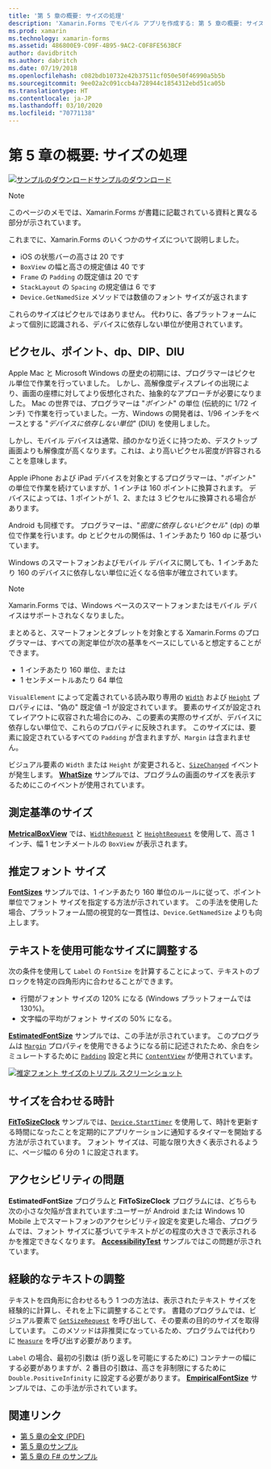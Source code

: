 ```yaml
---
title: '第 5 章の概要: サイズの処理'
description: 'Xamarin.Forms でモバイル アプリを作成する: 第 5 章の概要: サイズの処理'
ms.prod: xamarin
ms.technology: xamarin-forms
ms.assetid: 486800E9-C09F-4B95-9AC2-C0F8FE563BCF
author: davidbritch
ms.author: dabritch
ms.date: 07/19/2018
ms.openlocfilehash: c082bdb10732e42b37511cf050e50f46990a5b5b
ms.sourcegitcommit: 9ee02a2c091ccb4a728944c1854312ebd51ca05b
ms.translationtype: HT
ms.contentlocale: ja-JP
ms.lasthandoff: 03/10/2020
ms.locfileid: "70771138"
---
```

# <a name="summary-of-chapter-5-dealing-with-sizes"></a>第 5 章の概要: サイズの処理

[![サンプルのダウンロード](~/media/shared/download.png)サンプルのダウンロード](https://github.com/xamarin/xamarin-forms-book-samples/tree/master/Chapter05)

> [!NOTE]
> このページのメモでは、Xamarin.Forms が書籍に記載されている資料と異なる部分が示されています。

これまでに、Xamarin.Forms のいくつかのサイズについて説明しました。

- iOS の状態バーの高さは 20 です
- `BoxView` の幅と高さの規定値は 40 です
- `Frame` の `Padding` の既定値は 20 です
- `StackLayout` の `Spacing` の規定値は 6 です
- `Device.GetNamedSize` メソッドでは数値のフォント サイズが返されます

これらのサイズはピクセルではありません。 代わりに、各プラットフォームによって個別に認識される、デバイスに依存しない単位が使用されています。

## <a name="pixels-points-dps-dips-and-dius"></a>ピクセル、ポイント、dp、DIP、DIU

Apple Mac と Microsoft Windows の歴史の初期には、プログラマーはピクセル単位で作業を行っていました。 しかし、高解像度ディスプレイの出現により、画面の座標に対してより仮想化された、抽象的なアプローチが必要になりました。 Mac の世界では、プログラマーは "*ポイント*" の単位 (伝統的に 1/72 インチ) で作業を行っていました。一方、Windows の開発者は、1/96 インチをベースとする "*デバイスに依存しない単位*" (DIU) を使用しました。

しかし、モバイル デバイスは通常、顔のかなり近くに持つため、デスクトップ画面よりも解像度が高くなります。これは、より高いピクセル密度が許容されることを意味します。

Apple iPhone および iPad デバイスを対象とするプログラマーは、"*ポイント*" の単位で作業を続けていますが、1 インチは 160 ポイントに換算されます。 デバイスによっては、1 ポイントが 1、2、または 3 ピクセルに換算される場合があります。

Android も同様です。 プログラマーは、"*密度に依存しないピクセル*" (dp) の単位で作業を行います。dp とピクセルの関係は、1 インチあたり 160 dp に基づいています。

Windows のスマートフォンおよびモバイル デバイスに関しても、1 インチあたり 160 のデバイスに依存しない単位に近くなる倍率が確立されています。

> [!NOTE]
> Xamarin.Forms では、Windows ベースのスマートフォンまたはモバイル デバイスはサポートされなくなりました。

まとめると、スマートフォンとタブレットを対象とする Xamarin.Forms のプログラマーは、すべての測定単位が次の基準をベースにしていると想定することができます。

- 1 インチあたり 160 単位、または
- 1 センチメートルあたり 64 単位

`VisualElement` によって定義されている読み取り専用の [`Width`](xref:Xamarin.Forms.VisualElement.Width) および [`Height`](xref:Xamarin.Forms.VisualElement.Height) プロパティには、"偽の" 既定値 &ndash;1 が設定されています。 要素のサイズが設定されてレイアウトに収容された場合にのみ、この要素の実際のサイズが、デバイスに依存しない単位で、これらのプロパティに反映されます。 このサイズには、要素に設定されているすべての `Padding` が含まれますが、`Margin` は含まれません。

ビジュアル要素の `Width` または `Height` が変更されると、[`SizeChanged`](xref:Xamarin.Forms.VisualElement.SizeChanged) イベントが発生します。 [**WhatSize**](https://github.com/xamarin/xamarin-forms-book-samples/tree/master/Chapter05/WhatSize) サンプルでは、プログラムの画面のサイズを表示するためにこのイベントが使用されています。

## <a name="metrical-sizes"></a>測定基準のサイズ

[**MetricalBoxView**](https://github.com/xamarin/xamarin-forms-book-samples/tree/master/Chapter05/MetricalBoxView) では、[`WidthRequest`](xref:Xamarin.Forms.VisualElement.WidthRequest) と [`HeightRequest`](xref:Xamarin.Forms.VisualElement.HeightRequest) を使用して、高さ 1 インチ、幅 1 センチメートルの `BoxView` が表示されます。

## <a name="estimated-font-sizes"></a>推定フォント サイズ

[**FontSizes**](https://github.com/xamarin/xamarin-forms-book-samples/tree/master/Chapter05/FontSizes) サンプルでは、1 インチあたり 160 単位のルールに従って、ポイント単位でフォント サイズを指定する方法が示されています。 この手法を使用した場合、プラットフォーム間の視覚的な一貫性は、`Device.GetNamedSize` よりも向上します。

## <a name="fitting-text-to-available-size"></a>テキストを使用可能なサイズに調整する

次の条件を使用して `Label` の `FontSize` を計算することによって、テキストのブロックを特定の四角形内に合わせることができます。

- 行間がフォント サイズの 120% になる (Windows プラットフォームでは 130%)。
- 文字幅の平均がフォント サイズの 50% になる。

[**EstimatedFontSize**](https://github.com/xamarin/xamarin-forms-book-samples/tree/master/Chapter05/EstimatedFontSize) サンプルでは、この手法が示されています。 このプログラムは [`Margin`](xref:Xamarin.Forms.View.Margin) プロパティを使用できるようになる前に記述されたため、余白をシミュレートするために [`Padding`](xref:Xamarin.Forms.Layout.Padding) 設定と共に [`ContentView`](xref:Xamarin.Forms.ContentView) が使用されています。

[![推定フォント サイズのトリプル スクリーンショット](images/ch05fg07-small.png "使用可能なサイズにテキストを合わせる")](images/ch05fg07-large.png#lightbox "使用可能なサイズにテキストを合わせる")

## <a name="a-fit-to-size-clock"></a>サイズを合わせる時計

[**FitToSizeClock**](https://github.com/xamarin/xamarin-forms-book-samples/tree/master/Chapter05/FitToSizeClock) サンプルでは、[`Device.StartTimer`](xref:Xamarin.Forms.Device.StartTimer(System.TimeSpan,System.Func{System.Boolean})) を使用して、時計を更新する時間になったことを定期的にアプリケーションに通知するタイマーを開始する方法が示されています。 フォント サイズは、可能な限り大きく表示されるように、ページ幅の 6 分の 1 に設定されます。

## <a name="accessibility-issues"></a>アクセシビリティの問題

**EstimatedFontSize** プログラムと **FitToSizeClock** プログラムには、どちらも次の小さな欠陥が含まれています:ユーザーが Android または Windows 10 Mobile 上でスマートフォンのアクセシビリティ設定を変更した場合、プログラムでは、フォント サイズに基づいてテキストがどの程度の大きさで表示されるかを推定できなくなります。 [**AccessibilityTest**](https://github.com/xamarin/xamarin-forms-book-samples/tree/master/Chapter05/AccessibilityTest) サンプルではこの問題が示されています。

## <a name="empirically-fitting-text"></a>経験的なテキストの調整

テキストを四角形に合わせるもう 1 つの方法は、表示されたテキスト サイズを経験的に計算し、それを上下に調整することです。 書籍のプログラムでは、ビジュアル要素で [`GetSizeRequest`](xref:Xamarin.Forms.VisualElement.GetSizeRequest(System.Double,System.Double)) を呼び出して、その要素の目的のサイズを取得しています。 このメソッドは非推奨になっているため、プログラムでは代わりに [`Measure`](xref:Xamarin.Forms.VisualElement.Measure(System.Double,System.Double,Xamarin.Forms.MeasureFlags)) を呼び出す必要があります。

`Label` の場合、最初の引数は (折り返しを可能にするために) コンテナーの幅にする必要がありますが、2 番目の引数は、高さを非制限にするために `Double.PositiveInfinity` に設定する必要があります。 [**EmpiricalFontSize**](https://github.com/xamarin/xamarin-forms-book-samples/tree/master/Chapter05/EmpiricalFontSize) サンプルでは、この手法が示されています。

## <a name="related-links"></a>関連リンク

- [第 5 章の全文 (PDF)](https://download.xamarin.com/developer/xamarin-forms-book/XamarinFormsBook-Ch05-Apr2016.pdf)
- [第 5 章のサンプル](https://github.com/xamarin/xamarin-forms-book-samples/tree/master/Chapter05)
- [第 5 章の F# のサンプル](https://github.com/xamarin/xamarin-forms-book-samples/tree/master/Chapter05/FS)
